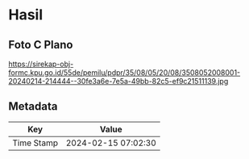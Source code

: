 # Hasil

## Foto C Plano

https://sirekap-obj-formc.kpu.go.id/55de/pemilu/pdpr/35/08/05/20/08/3508052008001-20240214-214444--30fe3a6e-7e5a-49bb-82c5-ef9c21511139.jpg


## Metadata

| Key        | Value               |
| ---------- | ------------------- |
| Time Stamp | 2024-02-15 07:02:30 |



